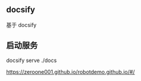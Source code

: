 ## docsify

基于 docsify

## 启动服务

docsify serve ./docs

https://zeroone001.github.io/robotdemo.github.io/#/
